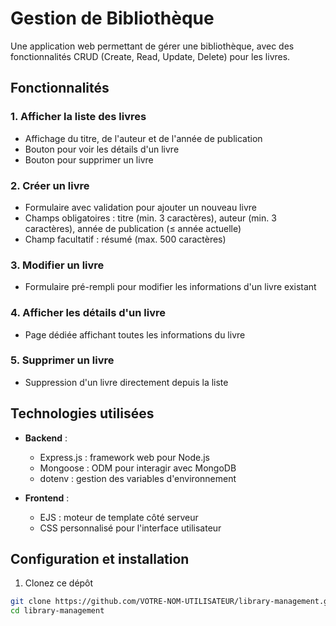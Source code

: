 # Gestion de Bibliothèque

Une application web permettant de gérer une bibliothèque, avec des fonctionnalités CRUD (Create, Read, Update, Delete) pour les livres.

## Fonctionnalités

### 1. Afficher la liste des livres
- Affichage du titre, de l'auteur et de l'année de publication
- Bouton pour voir les détails d'un livre
- Bouton pour supprimer un livre

### 2. Créer un livre
- Formulaire avec validation pour ajouter un nouveau livre
- Champs obligatoires : titre (min. 3 caractères), auteur (min. 3 caractères), année de publication (≤ année actuelle)
- Champ facultatif : résumé (max. 500 caractères)

### 3. Modifier un livre
- Formulaire pré-rempli pour modifier les informations d'un livre existant

### 4. Afficher les détails d'un livre
- Page dédiée affichant toutes les informations du livre

### 5. Supprimer un livre
- Suppression d'un livre directement depuis la liste

## Technologies utilisées

- **Backend** :
  - Express.js : framework web pour Node.js
  - Mongoose : ODM pour interagir avec MongoDB
  - dotenv : gestion des variables d'environnement

- **Frontend** :
  - EJS : moteur de template côté serveur
  - CSS personnalisé pour l'interface utilisateur

## Configuration et installation

1. Clonez ce dépôt
```bash
git clone https://github.com/VOTRE-NOM-UTILISATEUR/library-management.git
cd library-management
